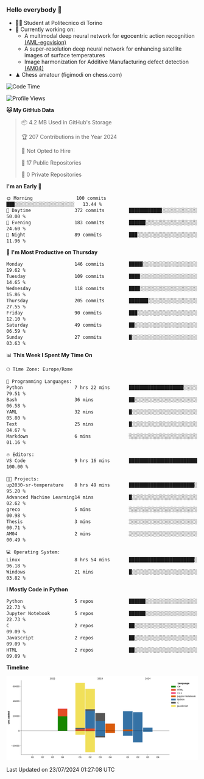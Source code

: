 ### Hello everybody 👋
- 🧑‍🎓 Student at Politecnico di Torino
- 🤖 Currently working on:
  - A multimodal deep neural network for egocentric action recognition [(AML-egovision)](https://github.com/figimodi/AML-egovision)
  - A super-resolution deep neural network for enhancing satellite images of surface temperatures
  - Image harmonization for Additive Manufacturing defect detection [(AM04)](https://github.com/figimodi/AM04)
- ♟ Chess amatour (figimodi on chess.com)

<!--
[![Figimodi's GitHub stats](https://github-readme-stats.vercel.app/api?username=figimodi&rank_icon=github&show_icons=true&include_all_commits=true)](https://github.com/figimodi/github-readme-stats)

![Top Langs](https://github-readme-stats.vercel.app/api/top-langs/?username=figimodi&layout=compact&)

[![Figimodi's WakaTime stats](https://github-readme-stats.vercel.app/api/wakatime?username=figimodi)](https://github.com/figimodi/github-readme-stats)
-->

<!--START_SECTION:waka-->
![Code Time](http://img.shields.io/badge/Code%20Time-243%20hrs%2018%20mins-blue)

![Profile Views](http://img.shields.io/badge/Profile%20Views-0-blue)

**🐱 My GitHub Data** 

> 📦 4.2 MB Used in GitHub's Storage 
 > 
> 🏆 207 Contributions in the Year 2024
 > 
> 🚫 Not Opted to Hire
 > 
> 📜 17 Public Repositories 
 > 
> 🔑 0 Private Repositories 
 > 
**I'm an Early 🐤** 

```text
🌞 Morning                100 commits         ███░░░░░░░░░░░░░░░░░░░░░░   13.44 % 
🌆 Daytime                372 commits         ████████████░░░░░░░░░░░░░   50.00 % 
🌃 Evening                183 commits         ██████░░░░░░░░░░░░░░░░░░░   24.60 % 
🌙 Night                  89 commits          ███░░░░░░░░░░░░░░░░░░░░░░   11.96 % 
```
📅 **I'm Most Productive on Thursday** 

```text
Monday                   146 commits         █████░░░░░░░░░░░░░░░░░░░░   19.62 % 
Tuesday                  109 commits         ████░░░░░░░░░░░░░░░░░░░░░   14.65 % 
Wednesday                118 commits         ████░░░░░░░░░░░░░░░░░░░░░   15.86 % 
Thursday                 205 commits         ███████░░░░░░░░░░░░░░░░░░   27.55 % 
Friday                   90 commits          ███░░░░░░░░░░░░░░░░░░░░░░   12.10 % 
Saturday                 49 commits          ██░░░░░░░░░░░░░░░░░░░░░░░   06.59 % 
Sunday                   27 commits          █░░░░░░░░░░░░░░░░░░░░░░░░   03.63 % 
```


📊 **This Week I Spent My Time On** 

```text
🕑︎ Time Zone: Europe/Rome

💬 Programming Languages: 
Python                   7 hrs 22 mins       ████████████████████░░░░░   79.51 % 
Bash                     36 mins             ██░░░░░░░░░░░░░░░░░░░░░░░   06.58 % 
YAML                     32 mins             █░░░░░░░░░░░░░░░░░░░░░░░░   05.80 % 
Text                     25 mins             █░░░░░░░░░░░░░░░░░░░░░░░░   04.67 % 
Markdown                 6 mins              ░░░░░░░░░░░░░░░░░░░░░░░░░   01.16 % 

🔥 Editors: 
VS Code                  9 hrs 16 mins       █████████████████████████   100.00 % 

🐱‍💻 Projects: 
up2030-sr-temperature    8 hrs 49 mins       ████████████████████████░   95.20 % 
Advanced Machine Learning14 mins             █░░░░░░░░░░░░░░░░░░░░░░░░   02.62 % 
greco                    5 mins              ░░░░░░░░░░░░░░░░░░░░░░░░░   00.98 % 
Thesis                   3 mins              ░░░░░░░░░░░░░░░░░░░░░░░░░   00.71 % 
AM04                     2 mins              ░░░░░░░░░░░░░░░░░░░░░░░░░   00.49 % 

💻 Operating System: 
Linux                    8 hrs 54 mins       ████████████████████████░   96.18 % 
Windows                  21 mins             █░░░░░░░░░░░░░░░░░░░░░░░░   03.82 % 
```

**I Mostly Code in Python** 

```text
Python                   5 repos             ██████░░░░░░░░░░░░░░░░░░░   22.73 % 
Jupyter Notebook         5 repos             ██████░░░░░░░░░░░░░░░░░░░   22.73 % 
C                        2 repos             ██░░░░░░░░░░░░░░░░░░░░░░░   09.09 % 
JavaScript               2 repos             ██░░░░░░░░░░░░░░░░░░░░░░░   09.09 % 
HTML                     2 repos             ██░░░░░░░░░░░░░░░░░░░░░░░   09.09 % 
```



**Timeline**

![Lines of Code chart](https://raw.githubusercontent.com/figimodi/figimodi/main/assets/bar_graph.png)


 Last Updated on 23/07/2024 01:27:08 UTC
<!--END_SECTION:waka-->

<!--
**figimodi/figimodi** is a ✨ _special_ ✨ repository because its `README.md` (this file) appears on your GitHub profile.

Here are some ideas to get you started:

- 🔭 I’m currently working on ...
- 🌱 I’m currently learning ...
- 👯 I’m looking to collaborate on ...
- 🤔 I’m looking for help with ...
- 💬 Ask me about ...
- 📫 How to reach me: ...
- 😄 Pronouns: ...
- ⚡ Fun fact: ...
-->
